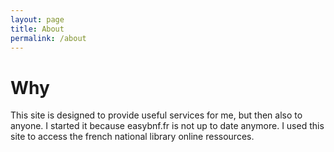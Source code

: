 ```yaml
---
layout: page
title: About
permalink: /about
---
```


# Why
This site is designed to provide useful services for me, but then also to anyone.
I started it because easybnf.fr is not up to date anymore. I used this site to access the french national library online ressources.
